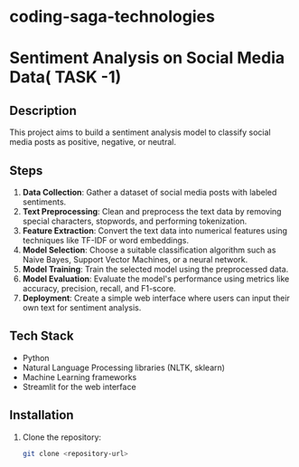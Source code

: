 # coding-saga-technologies

# Sentiment Analysis on Social Media Data( TASK -1)

## Description

This project aims to build a sentiment analysis model to classify social media posts as positive, negative, or neutral.

## Steps

1. **Data Collection**: Gather a dataset of social media posts with labeled sentiments.
2. **Text Preprocessing**: Clean and preprocess the text data by removing special characters, stopwords, and performing tokenization.
3. **Feature Extraction**: Convert the text data into numerical features using techniques like TF-IDF or word embeddings.
4. **Model Selection**: Choose a suitable classification algorithm such as Naive Bayes, Support Vector Machines, or a neural network.
5. **Model Training**: Train the selected model using the preprocessed data.
6. **Model Evaluation**: Evaluate the model's performance using metrics like accuracy, precision, recall, and F1-score.
7. **Deployment**: Create a simple web interface where users can input their own text for sentiment analysis.

## Tech Stack

- Python
- Natural Language Processing libraries (NLTK, sklearn)
- Machine Learning frameworks
- Streamlit for the web interface

## Installation

1. Clone the repository:
   ```bash
   git clone <repository-url>
